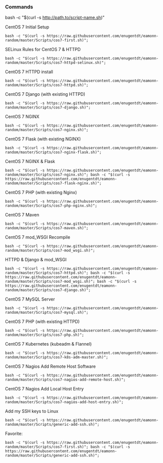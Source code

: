 ### Commands

bash -c "$(curl -s http://path.to/script-name.sh)"

CentOS 7 Initial Setup

`bash -c "$(curl -s https://raw.githubusercontent.com/enugentdt/eamonn-random/master/Scripts/cos7-first.sh)";`

SELinux Rules for CentOS 7 & HTTPD

`bash -c "$(curl -s https://raw.githubusercontent.com/enugentdt/eamonn-random/master/Scripts/cos7-httpd-selinux.sh)";`

CentOS 7 HTTPD install

`bash -c "$(curl -s https://raw.githubusercontent.com/enugentdt/eamonn-random/master/Scripts/cos7-httpd.sh)";`

CentOS 7 Django (with existing HTTPD)

`bash -c "$(curl -s https://raw.githubusercontent.com/enugentdt/eamonn-random/master/Scripts/cos7-django.sh)";`

CentOS 7 NGINX

`bash -c "$(curl -s https://raw.githubusercontent.com/enugentdt/eamonn-random/master/Scripts/cos7-nginx.sh)";`

CentOS 7 Flask (with existing NGINX)

`bash -c "$(curl -s https://raw.githubusercontent.com/enugentdt/eamonn-random/master/Scripts/cos7-nginx-flask.sh)";`

CentOS 7 NGINX & Flask

`bash -c "$(curl -s https://raw.githubusercontent.com/enugentdt/eamonn-random/master/Scripts/cos7-nginx.sh)"; bash -c "$(curl -s https://raw.githubusercontent.com/enugentdt/eamonn-random/master/Scripts/cos7-flask-nginx.sh)";`

CentOS 7 PHP (with existing Nginx)

`bash -c "$(curl -s https://raw.githubusercontent.com/enugentdt/eamonn-random/master/Scripts/cos7-php-nginx.sh)";`

CentOS 7 Maven

`bash -c "$(curl -s https://raw.githubusercontent.com/enugentdt/eamonn-random/master/Scripts/cos7-maven.sh)";`

CentOS 7 mod_WSGI Recompile

`bash -c "$(curl -s https://raw.githubusercontent.com/enugentdt/eamonn-random/master/Scripts/cos7-mod_wsgi.sh)";`

HTTPD & Django & mod_WSGI

`bash -c "$(curl -s https://raw.githubusercontent.com/enugentdt/eamonn-random/master/Scripts/cos7-httpd.sh)"; bash -c "$(curl -s https://raw.githubusercontent.com/enugentdt/eamonn-random/master/Scripts/cos7-mod_wsgi.sh)"; bash -c "$(curl -s https://raw.githubusercontent.com/enugentdt/eamonn-random/master/Scripts/cos7-django.sh)";`

CentOS 7 MySQL Server

`bash -c "$(curl -s https://raw.githubusercontent.com/enugentdt/eamonn-random/master/Scripts/cos7-mysql.sh)";`

CentOS 7 PHP (with existing HTTPD)

`bash -c "$(curl -s https://raw.githubusercontent.com/enugentdt/eamonn-random/master/Scripts/cos7-php.sh)";`

CentOS 7 Kubernetes (kubeadm & Flannel)

`bash -c "$(curl -s https://raw.githubusercontent.com/enugentdt/eamonn-random/master/Scripts/cos7-k8s-adm-master.sh)";`

CentOS 7 Nagios Add Remote Host Software

`bash -c "$(curl -s https://raw.githubusercontent.com/enugentdt/eamonn-random/master/Scripts/cos7-nagios-add-remote-host.sh)";`

CentOS 7 Nagios Add Local Host Entry

`bash -c "$(curl -s https://raw.githubusercontent.com/enugentdt/eamonn-random/master/Scripts/cos7-nagios-add-host-entry.sh)";`

Add my SSH keys to Linux

`bash -c "$(curl -s https://raw.githubusercontent.com/enugentdt/eamonn-random/master/Scripts/generic-add-ssh.sh)";`

Favorite:

`bash -c "$(curl -s https://raw.githubusercontent.com/enugentdt/eamonn-random/master/Scripts/cos7-first.sh)"; bash -c "$(curl -s https://raw.githubusercontent.com/enugentdt/eamonn-random/master/Scripts/generic-add-ssh.sh)";`

